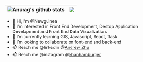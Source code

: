 | <img align="center" src="https://github-readme-stats-xcanwin.vercel.app/api?username=Newguinea&show_icons=true&theme=algolia&hide=contribs,prs" alt="Anurag's github stats" /> | <img align="center" src="https://github-readme-stats-xcanwin.vercel.app/api/top-langs/?username=Newguinea&layout=compact&theme=algolia" /> |
| ------------- | ------------- |

- 👋 Hi, I’m @Newguinea
- 👀 I’m interested in Front End Development, Destop Application Development and Front End Data Visualization.
- 🌱 I’m currently learning GIS, Javascript, React, flask
- 💞️ I’m looking to collaborate on font-end and back-end
- 📫 Reach me @linkedin @[Andrew Zhu](www.linkedin.com/in/andrew-zhu-a2350a279)
- 📫 Reach me @instagram @[khanhamburger](https://www.instagram.com/khanhamburger/)

<!---
Newguinea/Newguinea is a ✨ special ✨ repository because its `README.md` (this file) appears on your GitHub profile.
You can click the Preview link to take a look at your changes.
--->
